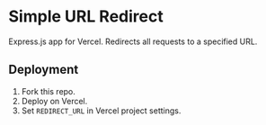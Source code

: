 # Simple URL Redirect

Express.js app for Vercel. Redirects all requests to a specified URL.

## Deployment

1. Fork this repo.
2. Deploy on Vercel.
3. Set `REDIRECT_URL` in Vercel project settings.